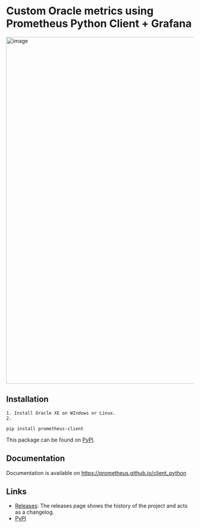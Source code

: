 # Custom Oracle metrics using Prometheus Python Client + Grafana

<img width="1909" height="931" alt="image" src="https://github.com/user-attachments/assets/a26e81d2-cacb-4a6f-a370-51a06c991f0b" />

## Installation

```
1. Install Oracle XE on WIndows or Linux.
2. 

pip install prometheus-client
```

This package can be found on [PyPI](https://pypi.python.org/pypi/prometheus_client).

## Documentation

Documentation is available on https://prometheus.github.io/client_python

## Links

* [Releases](https://github.com/prometheus/client_python/releases): The releases page shows the history of the project and acts as a changelog.
* [PyPI](https://pypi.python.org/pypi/prometheus_client)
